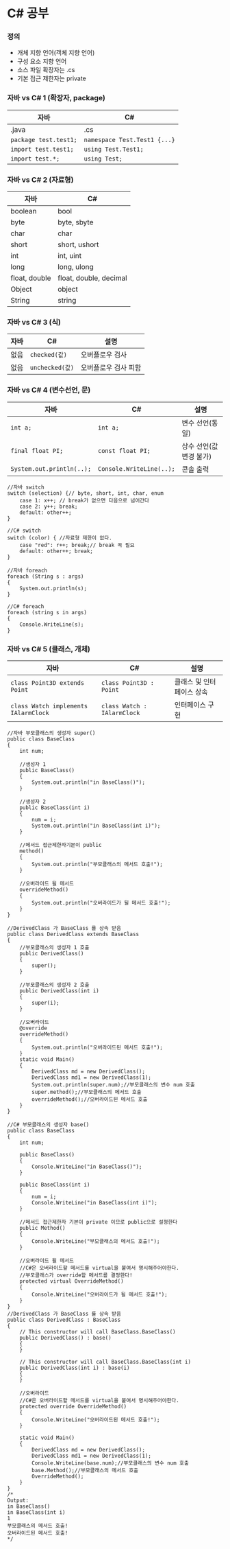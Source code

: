 # C# 공부

### 정의
- 개체 지향 언어(객체 지향 언어)
- 구성 요소 지향 언어
- 소스 파일 확장자는 .cs
- 기본 접근 제한자는 private

### 자바 vs C# 1 (확장자, package)
자바  |  C#
--|--
.java  |  .cs
``package test.test1;``  |  ``namespace Test.Test1 {...}``
``import test.test1;``  |  ``using Test.Test1;``
``import test.*;``  |  ``using Test;``

### 자바 vs C# 2 (자료형)
자바  |  C#
--|--
boolean  |  bool
byte  |  byte, sbyte
char  |  char
short  |  short, ushort
int  |  int, uint
long  |  long, ulong
float, double  |  float, double, decimal
Object  |  object
String  |  string

### 자바 vs C# 3 (식)
자바  |  C#  |  설명
--|--|--
없음  |  ``checked(값)``  |  오버플로우 검사
없음  | ``unchecked(값)``  |  오버플로우 검사 피함

### 자바 vs C# 4 (변수선언, 문)
자바  |  C#  |  설명
--|--|--
``int a;``  |  ``int a;``  |  변수 선언(동일)
``final float PI;``  |  ``const float PI;`` |  상수 선언(값변경 불가)
``System.out.println(..);``  | ``Console.WriteLine(..);``  |  콘솔 출력
```
//자바 switch
switch (selection) {// byte, short, int, char, enum
    case 1: x++; // break가 없으면 다음으로 넘어간다
    case 2: y++; break;
    default: other++;
}

//C# switch
switch (color) { //자료형 제한이 없다.
    case "red": r++; break;// break 꼭 필요
    default: other++; break;
}
```
```
//자바 foreach
foreach (String s : args)
{
    System.out.println(s);
}

//C# foreach
foreach (string s in args)
{
    Console.WriteLine(s);
}
```

### 자바 vs C# 5 (클래스, 개체)
자바  |  C#  |  설명
--|--|--
``class Point3D extends Point `` |  ``class Point3D : Point`` |  클래스 및 인터페이스 상속
``class Watch implements IAlarmClock`` | ``class Watch : IAlarmClock``  |  인터페이스 구현

```
//자바 부모클래스의 생성자 super()
public class BaseClass
{
    int num;

    //생성자 1
    public BaseClass()
    {
        System.out.println("in BaseClass()");
    }

    //생성자 2
    public BaseClass(int i)
    {
        num = i;
        System.out.println("in BaseClass(int i)");
    }

    //메서드 접근제한자기본이 public
    method()
    {
        System.out.println("부모클래스의 메서드 호출!");
    }

    //오버라이드 될 메서드
    overrideMethod()
    {
        System.out.println("오버라이드가 될 메서드 호출!");
    }
}

//DerivedClass 가 BaseClass 를 상속 받음
public class DerivedClass extends BaseClass
{
    //부모클래스의 생성자 1 호출
    public DerivedClass()
    {
        super();
    }

    //부모클래스의 생성자 2 호출
    public DerivedClass(int i)
    {
        super(i);
    }

    //오버라이드
    @override
    overrideMethod()
    {
        System.out.println("오버라이드된 메서드 호출!");
    }
    static void Main()
    {
        DerivedClass md = new DerivedClass();
        DerivedClass md1 = new DerivedClass(1);
        System.out.println(super.num);//부모클래스의 변수 num 호출
        super.method();//부모클래스의 메서드 호출
        overrideMethod();//오버라이드된 메서드 호출
    }
}

//C# 부모클래스의 생성자 base()
public class BaseClass
{
    int num;

    public BaseClass()
    {
        Console.WriteLine("in BaseClass()");
    }

    public BaseClass(int i)
    {
        num = i;
        Console.WriteLine("in BaseClass(int i)");
    }

    //메서드 접근제한자 기본이 private 이므로 public으로 설정한다
    public Method()
    {
        Console.WriteLine("부모클래스의 메서드 호출!");
    }

    //오버라이드 될 메서드
    //C#은 오버라이드할 메서드를 virtual을 붙여서 명시해주어야한다.
    //부모클래스가 override할 메서드를 결정한다!
    protected virtual OverrideMethod()
    {
        Console.WriteLine("오버라이드가 될 메서드 호출!");
    }
}
//DerivedClass 가 BaseClass 를 상속 받음
public class DerivedClass : BaseClass
{
    // This constructor will call BaseClass.BaseClass()
    public DerivedClass() : base()
    {
    }

    // This constructor will call BaseClass.BaseClass(int i)
    public DerivedClass(int i) : base(i)
    {
    }

    //오버라이드
    //C#은 오버라이드할 메서드를 virtual을 붙여서 명시해주어야한다.
    protected override OverrideMethod()
    {
        Console.WriteLine("오버라이드된 메서드 호출!");
    }

    static void Main()
    {
        DerivedClass md = new DerivedClass();
        DerivedClass md1 = new DerivedClass(1);
        Console.WriteLine(base.num);//부모클래스의 변수 num 호출
        base.Method();//부모클래스의 메서드 호출
        OverrideMethod();
    }
}
/*
Output:
in BaseClass()
in BaseClass(int i)
1
부모클래스의 메서드 호출!
오버라이드된 메서드 호출!
*/
```

